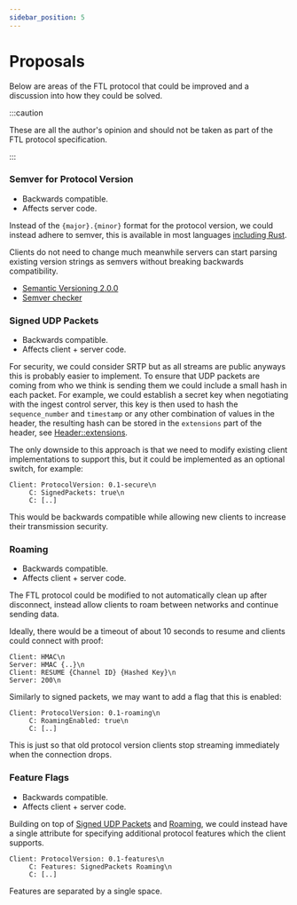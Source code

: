 ```yaml
---
sidebar_position: 5
---
```


# Proposals

Below are areas of the FTL protocol that could be improved and a discussion into how they could be solved.

:::caution

These are all the author's opinion and should not be taken as part of the FTL protocol specification.

:::

### Semver for Protocol Version

- Backwards compatible.
- Affects server code.

Instead of the `{major}.{minor}` format for the protocol version, we could instead adhere to semver, this is available in most languages [including Rust](https://docs.rs/semver/1.0.3/semver/).

Clients do not need to change much meanwhile servers can start parsing existing version strings as semvers without breaking backwards compatibility.

- [Semantic Versioning 2.0.0](https://semver.org/)
- [Semver checker](https://jubianchi.github.io/semver-check/#/)

### Signed UDP Packets

- Backwards compatible.
- Affects client + server code.

For security, we could consider SRTP but as all streams are public anyways this is probably easier to implement. To ensure that UDP packets are coming from who we think is sending them we could include a small hash in each packet. For example, we could establish a secret key when negotiating with the ingest control server, this key is then used to hash the `sequence_number` and `timestamp` or any other combination of values in the header, the resulting hash can be stored in the `extensions` part of the header, see [Header::extensions](https://docs.rs/rtp/0.3.0/rtp/header/struct.Header.html#structfield.extensions).

The only downside to this approach is that we need to modify existing client implementations to support this, but it could be implemented as an optional switch, for example:

```
Client: ProtocolVersion: 0.1-secure\n
     C: SignedPackets: true\n
     C: [..]
```

This would be backwards compatible while allowing new clients to increase their transmission security.

### Roaming

- Backwards compatible.
- Affects client + server code.

The FTL protocol could be modified to not automatically clean up after disconnect, instead allow clients to roam between networks and continue sending data.

Ideally, there would be a timeout of about 10 seconds to resume and clients could connect with proof:

```
Client: HMAC\n
Server: HMAC {..}\n
Client: RESUME {Channel ID} {Hashed Key}\n
Server: 200\n
```

Similarly to signed packets, we may want to add a flag that this is enabled:

```
Client: ProtocolVersion: 0.1-roaming\n
     C: RoamingEnabled: true\n
     C: [..]
```

This is just so that old protocol version clients stop streaming immediately when the connection drops.

### Feature Flags

- Backwards compatible.
- Affects client + server code.

Building on top of [Signed UDP Packets](#signed-udp-packets) and [Roaming](#roaming), we could instead have a single attribute for specifying additional protocol features which the client supports.

```
Client: ProtocolVersion: 0.1-features\n
     C: Features: SignedPackets Roaming\n
     C: [..]
```

Features are separated by a single space.
